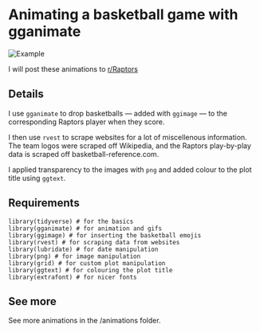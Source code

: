 # Animating a basketball game with gganimate

![Example](animations/raptors_clippers-201912110.gif)

I will post these animations to [r/Raptors]()

## Details

I use `gganimate` to drop basketballs — added with `ggimage` — to the corresponding Raptors player when they score.

I then use `rvest` to scrape websites for a lot of miscellenous information. The team logos were scraped off Wikipedia, and the Raptors play-by-play data is scraped off basketball-reference.com.

I applied transparency to the images with `png` and added colour to the plot title using `ggtext`. 

## Requirements

```
library(tidyverse) # for the basics
library(gganimate) # for animation and gifs
library(ggimage) # for inserting the basketball emojis
library(rvest) # for scraping data from websites
library(lubridate) # for date manipulation
library(png) # for image manipulation
library(grid) # for custom plot manipulation
library(ggtext) # for colouring the plot title
library(extrafont) # for nicer fonts
```

## See more 

See more animations in the /animations folder.
